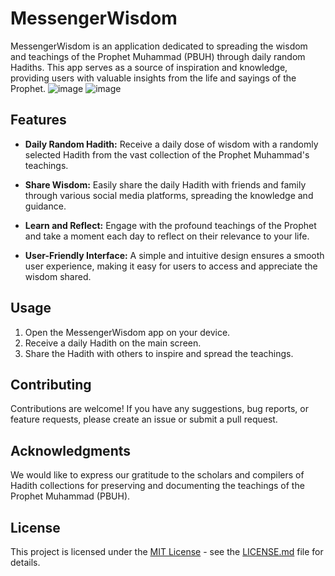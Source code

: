 # MessengerWisdom

MessengerWisdom is an application dedicated to spreading the wisdom and teachings of the Prophet Muhammad (PBUH) through daily random Hadiths. This app serves as a source of inspiration and knowledge, providing users with valuable insights from the life and sayings of the Prophet.
![image](https://github.com/ahmadawji/MessengerWisdom/assets/76648133/0fe270ac-ca5a-454f-a956-7a371881467c)
![image](https://github.com/ahmadawji/MessengerWisdom/assets/76648133/f4c2e806-8f55-431e-9376-29eabc0113e2)

## Features

- **Daily Random Hadith:** Receive a daily dose of wisdom with a randomly selected Hadith from the vast collection of the Prophet Muhammad's teachings.

- **Share Wisdom:** Easily share the daily Hadith with friends and family through various social media platforms, spreading the knowledge and guidance.

- **Learn and Reflect:** Engage with the profound teachings of the Prophet and take a moment each day to reflect on their relevance to your life.

- **User-Friendly Interface:** A simple and intuitive design ensures a smooth user experience, making it easy for users to access and appreciate the wisdom shared.

## Usage

1. Open the MessengerWisdom app on your device.
2. Receive a daily Hadith on the main screen.
3. Share the Hadith with others to inspire and spread the teachings.

## Contributing

Contributions are welcome! If you have any suggestions, bug reports, or feature requests, please create an issue or submit a pull request.

## Acknowledgments

We would like to express our gratitude to the scholars and compilers of Hadith collections for preserving and documenting the teachings of the Prophet Muhammad (PBUH).

## License

This project is licensed under the [MIT License](LICENSE.md) - see the [LICENSE.md](LICENSE.md) file for details.
